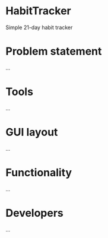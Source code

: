 # HabitTracker

Simple 21-day habit tracker

# Problem statement

...

# Tools

...

# GUI layout

...

# Functionality

...

# Developers

...
